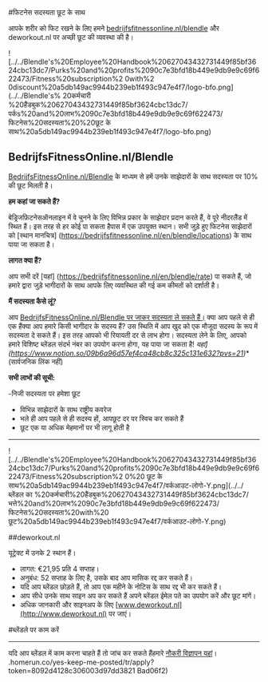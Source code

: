 #फिटनेस सदस्यता छूट के साथ

आपके शरीर को फिट रखने के लिए हमने [bedrijfsfitnessonline.nl/blendle](https://bedrijfsfitnessonline.nl/en/?Itemid=14126) और deworkout.nl पर अच्छी छूट की व्यवस्था की है।

![../../Blendle's%20Employee%20Handbook%20627043432731449f85bf3624cbc13dc7/Purks%20and%20profits%2090c7e3bfd18b449e9db9e9c69f622473/Fitness%20subscription%2 0with%2 0discount%20a5db149ac9944b239eb1f493c947e4f7/logo-bfo.png](../../Blendle's% 20कर्मचारी %20हैंडबुक%20627043432731449f85bf3624cbc13dc7/पर्कs%20and%20लाभ%2090c7e3bfd18b449e9db9e9c69f622473/फिटनेस%20सदस्यता%20%20छूट के साथ%20a5db149ac9944b239eb1f493c947e4f7/logo-bfo.png)

## BedrijfsFitnessOnline.nl/Blendle

[BedrijfsFitnessOnline.nl/Blendle](https://bedrijfsfitnessonline.nl/nl/blendle) के माध्यम से हमें उनके साझेदारों के साथ सदस्यता पर 10% की छूट मिलती है।

**हम कहां जा सकते हैं?**

बेड्रिजफ़िटनेसऑनलाइन में वे चुनने के लिए विभिन्न प्रकार के साझेदार प्रदान करते हैं, वे पूरे नीदरलैंड में स्थित हैं। इस तरह से हर कोई पा सकता हैपास में एक उपयुक्त स्थान। सभी जुड़े हुए फिटनेस साझेदारों को [स्थान मानचित्र] (https://bedrijfsfitnessonline.nl/en/blendle/locations) के साथ पाया जा सकता है।

**लागत क्या हैं?**

आप सभी दरें [यहां] (https://bedrijfsfitnessonline.nl/en/blendle/rate) पा सकते हैं, जो हमारे द्वारा जुड़े भागीदारों के साथ आपके लिए व्यवस्थित की गई कम कीमतों को दर्शाती है।

**मैं सदस्यता कैसे लूं?**

आप [BedrijfsFitnessOnline.nl/Blendle पर जाकर सदस्यता ले सकते हैं।](https://bedrijfsfitnessonline.nl/nl/blendle) क्या आप पहले से ही एक हैंक्या आप हमारे किसी भागीदार के सदस्य हैं? उस स्थिति में आप खुद को एक मौजूदा सदस्य के रूप में सदस्यता दे सकते हैं। इस तरह आपको भी रियायती दर से लाभ होगा। सदस्यता लेने के लिए, आपको हमारे विशिष्ट ब्लेंडल संदर्भ नंबर का उपयोग करना होगा, यह पाया जा सकता है! *यहां](https://www.notion.so/09b6a96d57ef4ca48cb8c325c131e632?pvs=21)** (सार्वजनिक लिंक नहीं)

**सभी लाभों की सूची:**

-निजी सदस्यता पर हमेशा छूट
- विभिन्न साझेदारों के साथ राष्ट्रीय कवरेज
- भले ही आप पहले से ही सदस्य हों, आपछूट दर पर स्विच कर सकते हैं
- छूट एक या अधिक मेहमानों पर भी लागू होती है

---

![../../Blendle's%20Employee%20Handbook%20627043432731449f85bf3624cbc13dc7/Purks%20and%20profits%2090c7e3bfd18b449e9db9e9c69f622473/Fitness%20subscription%2 0%20 छूट के साथ%20a5db149ac9944b239eb1f493c947e4f7/वर्कआउट-लोगो-Y.png](../../ ब्लेंडल का %20कर्मचारी%20हैंडबुक%20627043432731449f85bf3624cbc13dc7/भत्ते%20and%20लाभ%2090c7e3bfd18b449e9db9e9c69f622473/फिटनेस%20सदस्यता%20with%20 छूट%20a5db149ac9944b239eb1f493c947e4f7/वर्कआउट-लोगो-Y.png)

##deworkout.nl

यूट्रेक्ट में उनके 2 स्थान हैं।

- लागत: €21,95 प्रति 4 सप्ताह।
- अनुबंध: 52 सप्ताह के लिए है, उसके बाद आप मासिक रद्द कर सकते हैं।
- यदि आप ब्लेंडल छोड़ते हैं, तो आप एक महीने के नोटिस के साथ रद्द भी कर सकते हैं।
- आप सीधे उनके साथ साइन अप कर सकते हैं अपने ब्लेंडल ईमेल पते का उपयोग करें और छूट मांगें।
- अधिक जानकारी और साइनअप के लिए [www.deworkout.nl](http://www.deworkout.nl) पर जाएं।

#ब्लेंडले पर काम करें

---

यदि आप ब्लेंडल में काम करना चाहते हैं तो जांच कर सकते हैंहमारे [नौकरी विज्ञापन यहां](https://blendle.homerun.co/)। .homerun.co/yes-keep-me-posted/tr/apply?token=8092d4128c306003d97dd3821 Bad06f2)